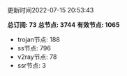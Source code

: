 更新时间2022-07-15 20:53:43

**总订阅: 73**
**总节点: 3744**
**有效节点: 1065**
- trojan节点: 188
- ss节点: 796
- v2ray节点: 78
- ssr节点: 3
